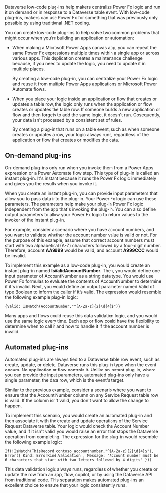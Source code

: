 Dataverse low-code plug-ins help makers centralize Power Fx logic and run it on demand or in response to a Dataverse table event. With low-code plug-ins, makers can use Power Fx for something that was previously only possible by using traditional .NET coding.

You can create low-code plug-ins to help solve two common problems that might occur when you’re building an application or automation:

-	When making a Microsoft Power Apps canvas app, you can repeat the same Power Fx expressions multiple times within a single app or across various apps. This duplication creates a maintenance challenge because, if you need to update the logic, you need to update it in multiple places.

 	 By creating a low-code plug-in, you can centralize your Power Fx logic and reuse it from multiple Power Apps applications or Microsoft Power Automate flows.

-	When you place your logic inside an application or flow that creates or updates a table row, the logic only runs when the application or flow creates or updates the table row. If someone builds a new application or flow and then forgets to add the same logic, it doesn't run. Cosequently, your data isn't processed by a consistent set of rules.

    By creating a plug-in that runs on a table event, such as when someone creates or updates a row, your logic always runs, regardless of the application or flow that creates or modifies the data.

## On-demand plug-ins

On-demand plug-ins only run when you invoke them from a Power Apps expression or a Power Automate flow step. This type of plug-in is called an instant plug-in. It's instant because it runs the Power Fx logic immediately and gives you the results when you invoke it.

When you create an instant plug-in, you can provide input parameters that allow you to pass data into the plug-in. Your Power Fx logic can use these parameters. The parameters help make your plug-in Power Fx logic independent from the app that's invoking the plug-in. You can also define output parameters to allow your Power Fx logic to return values to the invoker of the instant plug-in.

For example, consider a scenario where you have account numbers, and you want to validate whether the account number value is valid or not. For the purpose of this example, assume that correct account numbers must start with two alphabetical (A-Z) characters followed by a four-digit number. Therefore, account **AA9999** would be valid, and account **A999CCC** would be invalid.

To implement this example as a low-code plug-in, you would create an instant plug-in named **IsValidAccountNumber**. Then, you would define one input parameter of AccountNumber as a string data type. You would use Power Fx formulas to evaluate the contents of AccountNumber to determine if it's invalid. Next, you would define an output parameter named Valid of type Boolean to inform the caller if it’s valid. The expression would resemble the following example plug-in logic:

```powerappsfl
{Valid: IsMatch(AccountNumber,"^[A-Za-z]{2}\d{4}$")}
```

Many apps and flows could reuse this data validation logic, and you would use the same logic every time. Each app or flow could have the flexibility to determine when to call it and how to handle it if the account number is invalid.

## Automated plug-ins

Automated plug-ins are always tied to a Dataverse table row event, such as create, update, or delete. Dataverse runs this plug-in type when the event occurs. No application or flow controls it. Unlike an instant plug-in, where you can provide the input parameters, automated plug-ins only have a single parameter, the data row, which is the event's target.

Similar to the previous example, consider a scenario where you want to ensure that the Account Number column on any Service Request table row is valid. If the column isn't valid, you don't want to allow the change to happen.

To implement this scenario, you would create an automated plug-in and then associate it with the create and update operations of the Service Request Dataverse table. Your logic would check the Account Number value, and if it isn't valid, you would raise an error that stops the Dataverse operation from completing. The expression for the plug-in would resemble the following example logic:

```powerappsfl
If(!IsMatch(ThisRecord.contoso_accountnumber,"^[A-Za-z]{2}\d{4}$"), Error({ Kind: ErrorKind.Validation , Message: "Account number must be 6 characters that start with two letters followed by 4 digits" }))
```

This data validation logic always runs, regardless of whether you create or update the row from an app, flow, copilot, or by using the Dataverse API from traditional code. This separation makes automated plug-ins an excellent choice to ensure that your logic consistently runs.
